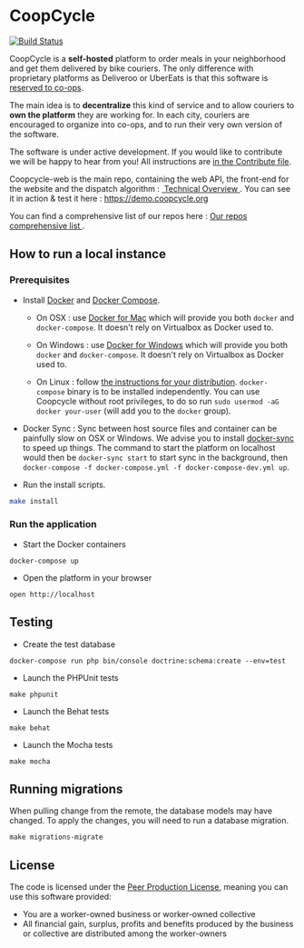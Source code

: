 CoopCycle
=========

[![Build Status](https://travis-ci.org/coopcycle/coopcycle-web.svg?branch=master)](https://travis-ci.org/coopcycle/coopcycle-web)

CoopCycle is a **self-hosted** platform to order meals in your neighborhood and get them delivered by bike couriers. The only difference with proprietary platforms as Deliveroo or UberEats is that this software is [reserved to co-ops](#license).

The main idea is to **decentralize** this kind of service and to allow couriers to **own the platform** they are working for.
In each city, couriers are encouraged to organize into co-ops, and to run their very own version of the software.

The software is under active development. If you would like to contribute we will be happy to hear from you! All instructions are [in the Contribute file](CONTRIBUTING.md).

Coopcycle-web is the main repo, containing the web API, the front-end for the website and the dispatch algorithm : [ Technical Overview ](https://github.com/coopcycle/coopcycle-web/wiki/Technical-Overview). You can see it in action & test it here : https://demo.coopcycle.org

You can find a comprehensive list of our repos here : [ Our repos comprehensive list ](https://github.com/coopcycle/coopcycle-web/wiki/Our-repos-comprehensive-list).

How to run a local instance
--------------

### Prerequisites

* Install [Docker](https://www.docker.com/) and [Docker Compose](https://docs.docker.com/compose/install).

    - On OSX : use [Docker for Mac](https://www.docker.com/docker-mac) which will provide you both `docker` and `docker-compose`. It doesn't rely on Virtualbox as Docker used to.

    - On Windows : use [Docker for Windows](https://www.docker.com/docker-windows) which will provide you both `docker` and `docker-compose`. It doesn't rely on Virtualbox as Docker used to.

    - On Linux : follow [the instructions for your distribution](https://docs.docker.com/engine/installation/). `docker-compose` binary is to be installed independently. You can use Coopcycle without root privileges, to do so run `sudo usermod -aG docker your-user` (will add you to the `docker` group).

* Docker Sync : Sync between host source files and container can be painfully slow on OSX or Windows. We advise you to install [docker-sync](http://docker-sync.io/) to speed up things. The command to start the platform on localhost would then be `docker-sync start` to start sync in the background, then `docker-compose -f docker-compose.yml -f docker-compose-dev.yml up`.


* Run the install scripts.

```sh
make install
```


### Run the application

* Start the Docker containers
```
docker-compose up
```

* Open the platform in your browser
```
open http://localhost
```

Testing
-------

* Create the test database

```
docker-compose run php bin/console doctrine:schema:create --env=test
```

* Launch the PHPUnit tests

```
make phpunit
```

* Launch the Behat tests

```
make behat
```

* Launch the Mocha tests

```
make mocha
```

Running migrations
-------

When pulling change from the remote, the database models may have changed. To apply the changes, you will need to run a database migration.

```
make migrations-migrate
```


License
-------

The code is licensed under the [Peer Production License](https://wiki.p2pfoundation.net/Peer_Production_License), meaning you can use this software provided:

* You are a worker-owned business or worker-owned collective
* All financial gain, surplus, profits and benefits produced by the business or collective are distributed among the worker-owners

